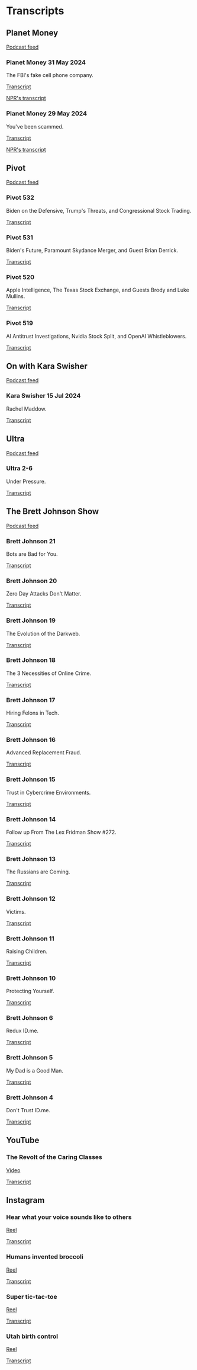 # Transcripts

## Planet Money

[Podcast feed](https://feeds.npr.org/510289/podcast.xml)

### Planet Money 31 May 2024

The FBI's fake cell phone company.

[Transcript](https://s3.amazonaws.com/writecomments.com/transcripts/8a911f7b3aa4cd48a74ba5a274bb80d6.csv)

[NPR's transcript](https://www.npr.org/transcripts/1197959218)

### Planet Money 29 May 2024

You've been scammed.

[Transcript](https://s3.amazonaws.com/writecomments.com/transcripts/4db98e64fef4bb9a0a9ebe3e25e32fe2.csv)

[NPR's transcript](https://www.npr.org/transcripts/1197959145)

## Pivot

[Podcast feed](https://feeds.megaphone.fm/pivot)

### Pivot 532

Biden on the Defensive, Trump's Threats, and Congressional Stock Trading.

[Transcript](https://s3.amazonaws.com/writecomments.com/transcripts/c8bac8518cd00a3a3fe096b112238346.csv)

### Pivot 531

Biden's Future, Paramount Skydance Merger, and Guest Brian Derrick.

[Transcript](https://s3.amazonaws.com/writecomments.com/transcripts/a97c4a379009183487d9421fb3df82cd.csv)

### Pivot 520

Apple Intelligence, The Texas Stock Exchange, and Guests Brody and Luke Mullins.

[Transcript](https://s3.amazonaws.com/writecomments.com/transcripts/43b57a3e007cea403f834d2a6e227a30.csv)

### Pivot 519

AI Antitrust Investigations, Nvidia Stock Split, and OpenAI Whistleblowers.

[Transcript](https://s3.amazonaws.com/writecomments.com/transcripts/f65b93490efbedc75359245c03050ea6.csv)

## On with Kara Swisher

[Podcast feed](https://feeds.megaphone.fm/VMP1684715893)

### Kara Swisher 15 Jul 2024

Rachel Maddow.

[Transcript](https://s3.amazonaws.com/writecomments.com/transcripts/be2eaf2c87e2ff291d5d3b565ba248af.csv)

## Ultra

[Podcast feed](https://podcastfeeds.nbcnews.com/_sWHkul5)

### Ultra 2-6

Under Pressure.

[Transcript](https://s3.amazonaws.com/writecomments.com/transcripts/80d33746119e99d138d03c938de26fe2.csv)

## The Brett Johnson Show

[Podcast feed](https://anchor.fm/s/9a92cef4/podcast/rss)

### Brett Johnson 21

Bots are Bad for You.

[Transcript](https://s3.amazonaws.com/writecomments.com/transcripts/644148fb32e88f031c3c549b093a9012.csv)

### Brett Johnson 20

Zero Day Attacks Don't Matter.

[Transcript](https://s3.amazonaws.com/writecomments.com/transcripts/c0c8beec79cda0148d0269267dc7a52e.csv)

### Brett Johnson 19

The Evolution of the Darkweb.

[Transcript](https://s3.amazonaws.com/writecomments.com/transcripts/92f5002f1dc89929c17a4eea711c5700.csv)

### Brett Johnson 18

The 3 Necessities of Online Crime.

[Transcript](https://s3.amazonaws.com/writecomments.com/transcripts/2f1961c336ff477780f00c0fae36a94d.csv)

### Brett Johnson 17

Hiring Felons in Tech.

[Transcript](https://s3.amazonaws.com/writecomments.com/transcripts/192983fa562b1d9d900073f414ae50b0.csv)

### Brett Johnson 16

Advanced Replacement Fraud.

[Transcript](https://s3.amazonaws.com/writecomments.com/transcripts/2ee8faf5ecebb740d28601aa9a85d914.csv)

### Brett Johnson 15

Trust in Cybercrime Environments.

[Transcript](https://s3.amazonaws.com/writecomments.com/transcripts/ad51e2131dbfdc8b488faea7558fd551.csv)

### Brett Johnson 14

Follow up From The Lex Fridman Show #272.

[Transcript](https://s3.amazonaws.com/writecomments.com/transcripts/9a33eb246ae426b8ea2739402041fca0.csv)

### Brett Johnson 13

The Russians are Coming.

[Transcript](https://s3.amazonaws.com/writecomments.com/transcripts/f0871417e1c31480fa8c7ada31dedae1.csv)

### Brett Johnson 12

Victims.

[Transcript](https://s3.amazonaws.com/writecomments.com/transcripts/527eed2a7336e7eb7d747460ebb4ed36.csv)

### Brett Johnson 11

Raising Children.

[Transcript](https://s3.amazonaws.com/writecomments.com/transcripts/768a8863aa766286b52860c80e4aa573.csv)

### Brett Johnson 10

Protecting Yourself.

[Transcript](https://s3.amazonaws.com/writecomments.com/transcripts/93bce23c91f45450a5b20b9011a7ef4e.csv)

### Brett Johnson 6

Redux ID.me.

[Transcript](https://s3.amazonaws.com/writecomments.com/transcripts/0dad646198b15782f72d92d806ed52ae.csv)

### Brett Johnson 5

My Dad is a Good Man.

[Transcript](https://s3.amazonaws.com/writecomments.com/transcripts/f358822ca3ab84b4b4ea6ea55fbea66d.csv)

### Brett Johnson 4

Don't Trust ID.me.

[Transcript](https://s3.amazonaws.com/writecomments.com/transcripts/0609e3483a7dda3f34709fdb6c9ec563.csv)

## YouTube

### The Revolt of the Caring Classes

[Video](https://www.youtube.com/watch?v=zAIVUx6G5dY)

[Transcript](https://s3.amazonaws.com/writecomments.com/transcripts/e994b10e1364666c961b87b2467d7e2b.csv)

## Instagram

### Hear what your voice sounds like to others

[Reel](https://www.instagram.com/reel/C6XAPqbPDa3)

[Transcript](https://s3.amazonaws.com/writecomments.com/transcripts/a4a4083fee4586e6bae11adebf442eab.csv)

### Humans invented broccoli

[Reel](https://www.instagram.com/reel/C8Zzlw-IRML/)

[Transcript](https://s3.amazonaws.com/writecomments.com/transcripts/5bed459aae1739f472697f1a5fa60393.csv)

### Super tic-tac-toe

[Reel](https://www.instagram.com/reel/C67tO_Sv--b/)

[Transcript](https://s3.amazonaws.com/writecomments.com/transcripts/621a1990dedba7ad8ce380dca16be022.csv)

### Utah birth control

[Reel](https://www.instagram.com/reel/C4KN7adNaFx)

[Transcript](https://s3.amazonaws.com/writecomments.com/transcripts/413e2e00a33c1e7617bfc2da70a28794.csv)
